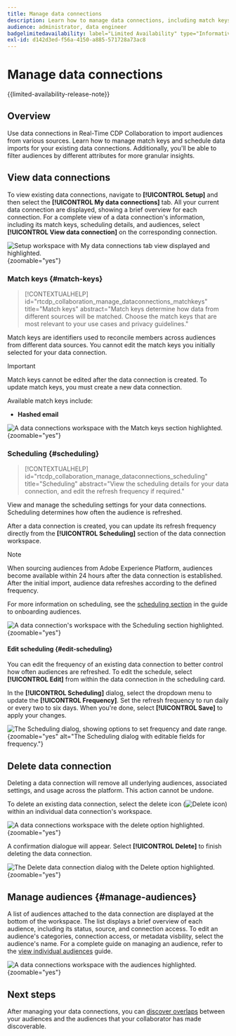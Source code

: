 ```yaml
---
title: Manage data connections
description: Learn how to manage data connections, including match keys, scheduling, use cases, and audience filtering in Real-Time CDP Collaboration
audience: administrator, data engineer
badgelimitedavailability: label="Limited Availability" type="Informative" url="https://helpx.adobe.com/legal/product-descriptions/real-time-customer-data-platform-collaboration.html newtab=true"
exl-id: d142d3ed-f56a-4150-a885-571728a73ac8
---
```

# Manage data connections

{{limited-availability-release-note}}

## Overview

Use data connections in Real-Time CDP Collaboration to import audiences from various sources. Learn how to manage match keys and schedule data imports for your existing data connections. Additionally, you'll be able to filter audiences by different attributes for more granular insights.

## View data connections

To view existing data connections, navigate to **[!UICONTROL Setup]** and then select the **[!UICONTROL My data connections]** tab. All your current data connection are displayed, showing a brief overview for each connection. For a complete view of a data connection's information, including its match keys, scheduling details, and audiences, select **[!UICONTROL View data connection]** on the corresponding connection.

![Setup workspace with My data connections tab view displayed and highlighted.](/help/assets/setup/manage-data-connection/my-data-connections.png){zoomable="yes"}

### Match keys {#match-keys}

>[!CONTEXTUALHELP]
>id="rtcdp_collaboration_manage_dataconnections_matchkeys"
>title="Match keys"
>abstract="Match keys determine how data from different sources will be matched. Choose the match keys that are most relevant to your use cases and privacy guidelines."

Match keys are identifiers used to reconcile members across audiences from different data sources. You cannot edit the match keys you initially selected for your data connection. 

>[!IMPORTANT]
> 
>Match keys cannot be edited after the data connection is created. To update match keys, you must create a new data connection.

Available match keys include:

- **Hashed email**

![A data connections workspace with the Match keys section highlighted.](/help/assets/setup/manage-data-connection/view-data-connection-match-keys.png){zoomable="yes"}

### Scheduling {#scheduling}

>[!CONTEXTUALHELP]
>id="rtcdp_collaboration_manage_dataconnections_scheduling"
>title="Scheduling"
>abstract="View the scheduling details for your data connection, and edit the refresh frequency if required."

View and manage the scheduling settings for your data connections. Scheduling determines how often the audience is refreshed.

After a data connection is created, you can update its refresh frequency directly from the **[!UICONTROL Scheduling]** section of the data connection workspace.

>[!NOTE]
>
>When sourcing audiences from Adobe Experience Platform, audiences become available within 24 hours after the data connection is established. After the initial import, audience data refreshes according to the defined frequency.

For more information on scheduling, see the [scheduling section](/help/guide/setup/onboard-audiences.md#schedule) in the guide to onboarding audiences.

![A data connection's workspace with the Scheduling section highlighted.](/help/assets/setup/manage-data-connection/view-data-connection-scheduling.png){zoomable="yes"}

#### Edit scheduling {#edit-scheduling}

You can edit the frequency of an existing data connection to better control how often audiences are refreshed. To edit the schedule, select **[!UICONTROL Edit]** from within the data connection in the scheduling card. 

In the **[!UICONTROL Scheduling]** dialog, select the dropdown menu to update the **[!UICONTROL Frequency]**. Set the refresh frequency to run daily or every two to six days. When you're done, select **[!UICONTROL Save]** to apply your changes.

![The Scheduling dialog, showing options to set frequency and date range.](../../assets/setup/manage-data-connection/scheduling-dialog.png){zoomable="yes" alt="The Scheduling dialog with editable fields for frequency."}

## Delete data connection

Deleting a data connection will remove all underlying audiences, associated settings, and usage across the platform. This action cannot be undone.

To delete an existing data connection, select the delete icon (![Delete icon](/help/assets/common/delete.svg)) within an individual data connection's workspace.

![A data connections workspace with the delete option highlighted.](/help/assets/setup/manage-data-connection/delete-data-connection.png){zoomable="yes"}

A confirmation dialogue will appear. Select **[!UICONTROL Delete]** to finish deleting the data connection.

![The Delete data connection dialog with the Delete option highlighted.](/help/assets/setup/manage-data-connection/delete-data-connection-confirm.png){zoomable="yes"}

## Manage audiences {#manage-audiences}

A list of audiences attached to the data connection are displayed at the bottom of the workspace. The list displays a brief overview of each audience, including its status, source, and connection access. To edit an audience's categories, connection access, or metadata visbility, select the audience's name. For a complete guide on managing an audience, refer to the [view individual audiences](./onboard-audiences.md#view-individual-audiences) guide.

![A data connections workspace with the audiences highlighted.](/help/assets/setup/manage-data-connection/view-data-connection-manage-audiences.png){zoomable="yes"}

## Next steps

After managing your data connections, you can [discover overlaps](/help/guide/collaborate/discover.md) between your audiences and the audiences that your collaborator has made discoverable.
